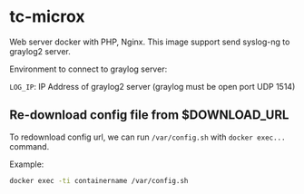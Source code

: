# tc-microx
Web server docker with PHP, Nginx. This image support send syslog-ng to graylog2 server.

Environment to connect to graylog server:

`LOG_IP`: IP Address of graylog2 server (graylog must be open port UDP 1514)

## Re-download config file from $DOWNLOAD_URL
To redownload config url, we can run `/var/config.sh` with `docker exec...` command.

Example:
```bash
docker exec -ti containername /var/config.sh
```
